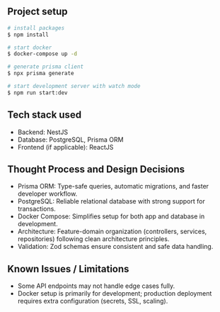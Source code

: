 ## Project setup

```bash
# install packages
$ npm install

# start docker
$ docker-compose up -d

# generate prisma client
$ npx prisma generate

# start development server with watch mode
$ npm run start:dev
```

## Tech stack used
- Backend: NestJS
- Database: PostgreSQL, Prisma ORM
- Frontend (if applicable): ReactJS

## Thought Process and Design Decisions
- Prisma ORM: Type-safe queries, automatic migrations, and faster developer workflow.
- PostgreSQL: Reliable relational database with strong support for transactions.
- Docker Compose: Simplifies setup for both app and database in development.
- Architecture: Feature-domain organization (controllers, services, repositories) following clean architecture principles.
- Validation: Zod schemas ensure consistent and safe data handling.

## Known Issues / Limitations
- Some API endpoints may not handle edge cases fully.
- Docker setup is primarily for development; production deployment requires extra configuration (secrets, SSL, scaling).